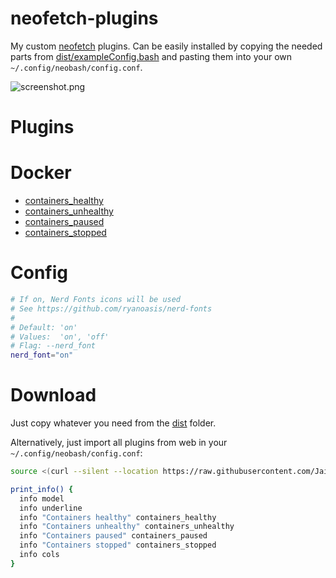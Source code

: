 # neofetch-plugins

My custom [neofetch](https://github.com/dylanaraps/neofetch) plugins. Can be easily installed by copying the needed parts from [dist/exampleConfig.bash](https://github.com/Jaid/neofetch-plugins/blob/main/dist/exampleConfig.bash) and pasting them into your own `~/.config/neobash/config.conf`.

![screenshot.png](Screenshot)

# Plugins

# Docker

- [containers_healthy](https://github.com/Jaid/neofetch-plugins/blob/main/plugins/containers_healthy.bash)
- [containers_unhealthy](https://github.com/Jaid/neofetch-plugins/blob/main/plugins/containers_unhealthy.bash)
- [containers_paused](https://github.com/Jaid/neofetch-plugins/blob/main/plugins/containers_paused.bash)
- [containers_stopped](https://github.com/Jaid/neofetch-plugins/blob/main/plugins/containers_stopped.bash)

# Config

```bash
# If on, Nerd Fonts icons will be used
# See https://github.com/ryanoasis/nerd-fonts
#
# Default: 'on'
# Values:  'on', 'off'
# Flag: --nerd_font
nerd_font="on"
```

# Download

Just copy whatever you need from the [dist](https://github.com/Jaid/neofetch-plugins/blob/main/dist) folder.

Alternatively, just import all plugins from web in your `~/.config/neobash/config.conf`:

```bash
source <(curl --silent --location https://raw.githubusercontent.com/Jaid/neofetch-plugins/main/dist/plugins.bash)

print_info() {
  info model
  info underline
  info "Containers healthy" containers_healthy
  info "Containers unhealthy" containers_unhealthy
  info "Containers paused" containers_paused
  info "Containers stopped" containers_stopped
  info cols
}
```